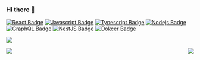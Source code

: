 ### Hi there 👋

<!--
**ratomsky/ratomsky** is a ✨ _special_ ✨ repository because its `README.md` (this file) appears on your GitHub profile.

Here are some ideas to get you started:

- 🔭 I’m currently working on ...
- 🌱 I’m currently learning ...
- 👯 I’m looking to collaborate on ...
- 🤔 I’m looking for help with ...
- 💬 Ask me about ...
- 📫 How to reach me: ...
- 😄 Pronouns: ...
- ⚡ Fun fact: ...
-->
[![React Badge](https://img.shields.io/badge/-React-61DBFB?style=for-the-badge&labelColor=black&logo=react&logoColor=61DBFB)](#) [![Javascript Badge](https://img.shields.io/badge/-Javascript-F0DB4F?style=for-the-badge&labelColor=black&logo=javascript&logoColor=F0DB4F)](#) [![Typescript Badge](https://img.shields.io/badge/-Typescript-007acc?style=for-the-badge&labelColor=black&logo=typescript&logoColor=007acc)](#) [![Nodejs Badge](https://img.shields.io/badge/-Nodejs-3C873A?style=for-the-badge&labelColor=black&logo=node.js&logoColor=3C873A)](#) [![GraphQL Badge](https://img.shields.io/badge/-GraphQl-e535ab?style=for-the-badge&labelColor=black&logo=graphql&logoColor=e535ab)](#) [![NestJS Badge](https://img.shields.io/badge/-NestJS-E0234E?style=for-the-badge&labelColor=black&logo=nestjs&logoColor=E0234E)](#) [![Dokcer Badge](https://img.shields.io/badge/-Docker-129FDB?style=for-the-badge&labelColor=black&logo=docker&logoColor=129FDB)](#)

<!-- <p align="center">
<a href="https://reactjs.org/"><code><img alt="React" height="30px" src="https://cdn.svgporn.com/logos/react.svg" /></code></a>
<a href="https://redux.js.org/"><code><img alt="React" height="30px" src="https://cdn.svgporn.com/logos/redux.svg" /></code></a>
<a href="https://www.typescriptlang.org/"><code><img alt="React" height="30px" src="https://cdn.svgporn.com/logos/typescript.svg" /></code></a>
<a href="https://react-query.tanstack.com/"><code><img alt="React" height="30px" src="https://react-query.tanstack.com/_next/static/images/emblem-light-5d1cdce6c8bbb006ac6cefb8e1642877.svg" /></code></a>
<a href="https://nodejs.org/en/"><code><img alt="Node" height="30px" src="https://cdn.svgporn.com/logos/nodejs-icon.svg" /></code></a>
</p>

<p align="center">
<a href="https://www.postman.com" ><code><img alt="React" height="30px" src="https://cdn.svgporn.com/logos/postman.svg" /></code></a>
</p>
 -->
<!-- <details> -->
<!-- <summary>GitHub Stats</summary> -->
![](https://activity-graph.herokuapp.com/graph?username=ratomsky&theme=light)

<div align="center">
<a href="https://github.com/ratomsky">
<img align="left" src="https://github-readme-stats.vercel.app/api?username=ratomsky&theme=light"&show_icons=truee&include_all_commits=true&theme=onedark&hide=prs />
</a>

<a href="https://github.com/ratomsky">
<img align="right" src="https://github-readme-stats.vercel.app/api/top-langs/?username=ratomsky&layout=compact&theme=light&show_icons=truee&include_all_commits=true&card_width=230" />
</a>
</div>
<!-- </details> -->
